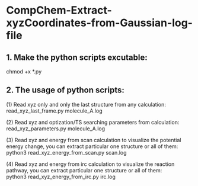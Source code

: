 # CompChem-Extract-xyzCoordinates-from-Gaussian-log-file
## 1. Make the python scripts excutable:  
chmod +x *.py 

## 2. The usage of python scripts:  
(1) Read xyz only and only the last structure from any calculation:   
read_xyz_last_frame.py molecule_A.log  

(2) Read xyz and optization/TS searching parameters from calculation:   
read_xyz_parameters.py molecule_A.log  

(3) Read xyz and energy from scan calculation to visualize the potential energy change, you can extract particular one structure or all of them:   
python3 read_xyz_energy_from_scan.py scan.log  

(4) Read xyz and energy from irc calculation to visualize the reaction pathway, you can extract particular one structure or all of them:     
python3 read_xyz_energy_from_irc.py irc.log    


